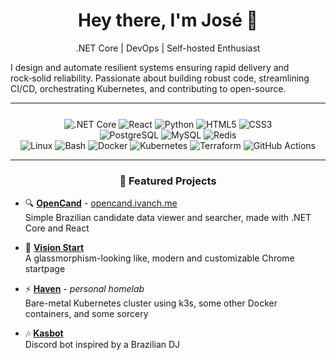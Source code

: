 <h1 align="center">
  Hey there, I'm José 👋
</h1>

<p align="center"> .NET Core | DevOps | Self-hosted Enthusiast </p>

I design and automate resilient systems ensuring rapid delivery and rock‑solid reliability.
Passionate about building robust code, streamlining CI/CD, orchestrating Kubernetes, and contributing to open-source.

---

<p align="center" style="margin-top: 25px;">
  <img src="https://img.shields.io/badge/.NET_Core-512BD4?logo=.net&logoColor=white" alt=".NET Core"/>
  <img src="https://img.shields.io/badge/React-20232A?logo=react&logoColor=61DAFB" alt="React"/>
  <img src="https://img.shields.io/badge/Python-3776AB?logo=python&logoColor=white" alt="Python"/>
  <img src="https://img.shields.io/badge/HTML5-E34F26?logo=html5&logoColor=white" alt="HTML5"/>
  <img src="https://img.shields.io/badge/CSS3-1572B6?logo=css3&logoColor=white" alt="CSS3"/>
  <br>
  <img src="https://img.shields.io/badge/PostgreSQL-4169E1?logo=postgresql&logoColor=white" alt="PostgreSQL"/>
  <img src="https://img.shields.io/badge/MySQL-4479A1?logo=mysql&logoColor=white" alt="MySQL"/>
  <img src="https://img.shields.io/badge/Redis-DC382D?logo=redis&logoColor=white" alt="Redis"/>
  <br>
  <img src="https://img.shields.io/badge/Linux-FCC624?logo=linux&logoColor=black" alt="Linux"/>
  <img src="https://img.shields.io/badge/Bash-4EAA25?logo=gnubash&logoColor=white" alt="Bash"/>
  <img src="https://img.shields.io/badge/Docker-2496ED?logo=docker&logoColor=white" alt="Docker"/>
  <img src="https://img.shields.io/badge/Kubernetes-326CE5?logo=kubernetes&logoColor=white" alt="Kubernetes"/>
  <img src="https://img.shields.io/badge/Terraform-623CE4?logo=terraform&logoColor=white" alt="Terraform"/>
  <img src="https://img.shields.io/badge/GitHub_Actions-2088FF?logo=github-actions&logoColor=white" alt="GitHub Actions"/>
</p>

---

<h3 align="center"> 🚀 Featured Projects </h3>

- 🔍 **[OpenCand](https://github.com/ivanch/opencand)** - [opencand.ivanch.me](https://opencand.ivanch.me)  
  Simple Brazilian candidate data viewer and searcher, made with .NET Core and React

- 📃 **[Vision Start](https://github.com/ivanch/vision-start)**  
  A glassmorphism-looking like, modern and customizable Chrome startpage

- ⚡️ **[Haven](https://github.com/ivanch/haven)** - *personal homelab*  
  Bare-metal Kubernetes cluster using k3s, some other Docker containers, and some sorcery

- 🎶 **[Kasbot](https://github.com/ivanch/kasbot)**  
  Discord bot inspired by a Brazilian DJ

<!-- 
---

<h3 align="center"> 🌐 Contacts and socials </h3>

<p align="center">
    <a href="https://www.linkedin.com/in/joseivanch/">
        <img src="https://img.shields.io/badge/LinkedIn-0A66C2?logo=linkedin&logoColor=white" alt="LinkedIn"/>
    </a>
    <a href="https://last.fm/user/ivanch">
        <img src="https://img.shields.io/badge/Last.fm-D51007?logo=lastdotfm&logoColor=white" alt="Last.fm"/>
    </a>
    <a href="https://git.ivanch.me/ivanch">
        <img src="https://img.shields.io/badge/Gitea-007300?logo=gitea&logoColor=white" alt="Gitea"/>
    </a>
    <a href="mailto:jose.henrique.ivan@gmail.com">
        <img src="https://img.shields.io/badge/Email-333333?logo=gmail&logoColor=white" alt="Email"/>
    </a>
    <a href="https://blog.ivanch.me/">
        <img src="https://img.shields.io/badge/Blog-9aa500?logo=blogger&logoColor=white" alt="Blog"/>
    </a>
</p> -->

